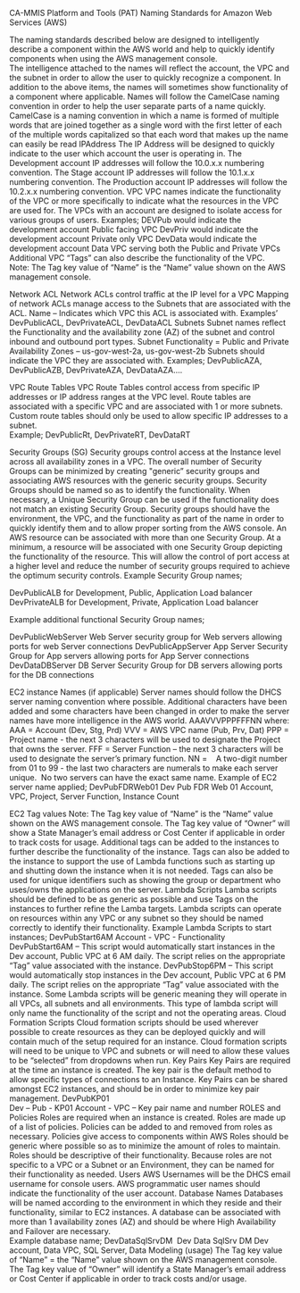 CA-MMIS Platform and Tools (PAT) Naming Standards for Amazon Web Services (AWS)

The naming standards described below are designed to intelligently describe a component within the AWS world and help to quickly identify components when using the AWS management console.  
The intelligence attached to the names will reflect the account, the VPC and the subnet in order to allow the user to quickly recognize a component.  In addition to the above items, the names will sometimes show functionality of a component where applicable.
Names will follow the CamelCase naming convention in order to help the user separate parts of a name quickly.  CamelCase is a naming convention in which a name is formed of multiple words that are joined together as a single word with the first letter of each of the multiple words capitalized so that each word that makes up the name can easily be read
IPAddress
The IP Address will be designed to quickly indicate to the user which account the user is operating in.
The Development account IP addresses will follow the 10.0.x.x numbering convention.
The Stage account IP addresses will follow the 10.1.x.x numbering convention.
The Production account IP addresses will follow the 10.2.x.x numbering convention.
VPC
VPC names indicate the functionality of the VPC or more specifically to indicate what the resources in the VPC are used for.  The VPCs with an account are designed to isolate access for various groups of users. 
Examples; 
DEVPub would indicate the development account Public facing VPC
DevPriv would indicate the development account Private only VPC
DevData would indicate the development account Data VPC serving both the Public and Private VPCs
Additional VPC “Tags” can also describe the functionality of the VPC.  
Note: The Tag key value of “Name” is the “Name” value shown on the AWS management console.

Network ACL
Network ACLs control traffic at the IP level for a VPC
Mapping of network ACLs manage access to the Subnets that are associated with the ACL.
Name – Indicates which VPC this ACL is associated with. 
Examples’
DevPublicACL, DevPrivateACL, DevDataACL
Subnets
Subnet names reflect the Functionality and the availability zone (AZ) of the subnet and control inbound and outbound port types.
Subnet Functionality = Public and Private
Availability Zones – us-gov-west-2a, us-gov-west-2b
Subnets should indicate the VPC they are associated with.
Examples;
DevPublicAZA, DevPublicAZB, DevPrivateAZA, DevDataAZA….

VPC Route Tables
VPC Route Tables control access from specific IP addresses or IP address ranges at the VPC level.
Route tables are associated with a specific VPC and are associated with 1 or more subnets.
Custom route tables should only be used to allow specific IP addresses to a subnet.  
Example;
	DevPublicRt, DevPrivateRT, DevDataRT

Security Groups (SG)
Security groups control access at the Instance level across all availability zones in a VPC. 
The overall number of Security Groups can be minimized by creating "generic” security groups and associating AWS resources with the generic security groups. Security Groups should be named so as to identify the functionality.  When necessary, a Unique Security Group can be used if the functionality does not match an existing Security Group.
Security groups should have the environment, the VPC, and the functionality as part of the name in order to quickly identify them and to allow proper sorting from the AWS console.
An AWS resource can be associated with more than one Security Group. At a minimum, a resource will be associated with one Security Group depicting the functionality of the resource. This will allow the control of port access at a higher level and reduce the number of security groups required to achieve the optimum security controls.
Example Security Group names;

DevPublicALB for Development, Public, Application Load balancer
DevPrivateALB for Development, Private, Application Load balancer

Example additional functional Security Group names;

DevPublicWebServer Web Server security group for Web servers allowing ports for web Server connections
 DevPublicAppServer App Server Security Group for App servers allowing ports for App Server connections
 DevDataDBServer DB Server Security Group for DB servers allowing ports for the DB connections

EC2 instance Names (if applicable)
Server names should follow the DHCS server naming convention where possible.  Additional characters have been added and some characters have been changed in order to make the server names have more intelligence in the AWS world.
AAAVVVPPPFFFNN where:
AAA = Account (Dev, Stg, Prd) 
VVV = AWS VPC name (Pub, Prv, Dat)
PPP = Project name - the next 3 characters will be used to designate the Project that owns the server.
FFF = Server Function – the next 3 characters will be used to designate the server’s primary function.
NN =    A two-digit number from 01 to 99 - the last two characters are numerals to make each server unique.  No two servers can have the exact same name.
Example of EC2 server name applied;
DevPubFDRWeb01		Dev Pub FDR Web 01
Account, VPC, Project, Server Function, Instance Count

EC2 Tag values
Note: The Tag key value of “Name” is the “Name” value shown on the AWS management console.
The Tag key value of “Owner” will show a State Manager’s email address or Cost Center if applicable in order to track costs for usage.
Additional tags can be added to the instances to further describe the functionality of the instance.
Tags can also be added to the instance to support the use of Lambda functions such as starting up and shutting down the instance when it is not needed.
Tags can also be used for unique identifiers such as showing the group or department who uses/owns the applications on the server.
Lambda Scripts
Lamba scripts should be defined to be as generic as possible and use Tags on the instances to further refine the Lamba targets. Lambda scripts can operate on resources within any VPC or any subnet so they should be named correctly to identify their functionality. 
Example Lambda Scripts to start instances;
	 DevPubStart6AM
Account - VPC - Functionality
DevPubStart6AM – This script would automatically start instances in the Dev account, Public VPC at 6 AM daily.  The script relies on the appropriate “Tag” value associated with the instance.
DevPubStop6PM – This script would automatically stop instances in the Dev account, Public VPC at 6 PM daily.  The script relies on the appropriate “Tag” value associated with the instance.
Some Lambda scripts will be generic meaning they will operate in all VPCs, all subnets and all environments.  This type of lambda script will only name the functionality of the script and not the operating areas.
Cloud Formation Scripts
Cloud formation scripts should be used wherever possible to create resources as they can be deployed quickly and will contain much of the setup required for an instance.  Cloud formation scripts will need to be unique to VPC and subnets or will need to allow these values to be “selected” from dropdowns when run.
Key Pairs
Key Pairs are required at the time an instance is created. The key pair is the default method to allow specific types of connections to an Instance.
Key Pairs can be shared amongst EC2 instances, and should be in order to minimize key pair management.
DevPubKP01  
Dev – Pub - KP01
Account  - VPC – Key pair name and number
ROLES and Policies
Roles are required when an instance is created.
Roles are made up of a list of policies.  Policies can be added to and removed from roles as necessary.
Policies give access to components within AWS
Roles should be generic where possible so as to minimize the amount of roles to maintain.
Roles should be descriptive of their functionality.
Because roles are not specific to a VPC or a Subnet or an Environment, they can be named for their functionality as needed.
Users
	AWS Usernames will be the DHCS email username for console users.
	AWS programmatic user names should indicate the functionality of the user account.
Database Names
Databases will be named according to the environment in which they reside and their functionality, similar to EC2 instances.  A database can be associated with more than 1 availability zones (AZ) and should be where High Availability and Failover are necessary.  
Example database name;
DevDataSqlSrvDM 
Dev Data SqlSrv DM
Dev account, Data VPC, SQL Server, Data Modeling (usage)
The Tag key value of “Name” = the “Name” value shown on the AWS management console.
The Tag key value of “Owner” will identify a State Manager’s email address or Cost Center if applicable in order to track costs and/or usage.
 

